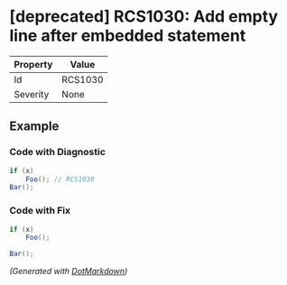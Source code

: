 # \[deprecated\] RCS1030: Add empty line after embedded statement

| Property | Value   |
| -------- | ------- |
| Id       | RCS1030 |
| Severity | None    |

## Example

### Code with Diagnostic

```csharp
if (x)
    Foo(); // RCS1030
Bar();
```

### Code with Fix

```csharp
if (x)
    Foo();

Bar();
```


*\(Generated with [DotMarkdown](http://github.com/JosefPihrt/DotMarkdown)\)*